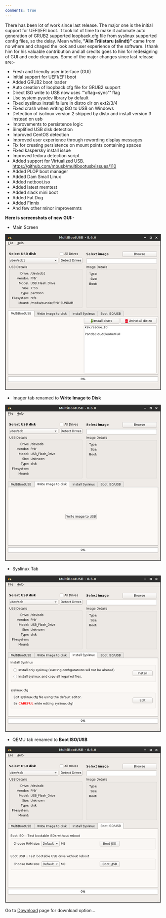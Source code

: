 ```yaml
---
comments: true
---
```


There has been lot of work since last release. The major one is the initial support for UEFI/EFI boot. It took lot of time
to make it automate auto generation of GRUB2 supported loopback.cfg file from syslinux supported config files, so the delay.
Mean while, **"Alin Trăistaru (alindt)"** came from no where and chaged the look and user experience of the software. I thank him 
for his valuable contribution and all credits goes to him for redesigning of GUI and code cleanups. Some of the major changes since last release are:-

* Fresh and friendly user interface (GUI)
* Initial support for UEFI/EFI boot
* Added GRUB2 boot loader
* Auto creation of loopback.cfg file for GRUB2 support
* Direct ISO write to USB now uses '"oflag=sync"' flag
* Use system pyudev library by default
* Fixed syslinux install failure in distro dir on ext2/3/4
* Fixed crash when writing ISO to USB on Windows
* Detection of isolinux version 2 shipped by disto and install version 3 instead on usb
* Improvements to persistence logic
* Simplified USB disk detection
* Improved CentOS detection
* Improved user experience through rewording display messages
* Fix for creating persistence on mount points containing spaces
* Fixed kaspersky install issue
* Improved fedora detection script
* Added support for Virtualized USB. https://github.com/mbusb/multibootusb/issues/110
* Added PLOP boot manager
* Added Dam Small Linux
* Added netboot.iso
* Added latest memtest
* Added slack mini boot
* Added Fat Dog
* Added Finnix
* And few other minor improvemnts 


__Here is screenshots of new GUI:-__

* Main Screen

![](../img/multibootusb-new-gui.png) 


* Imager tab renamed to  **Write Image to Disk**

![](../img/mbusb-imager.png) 

* Syslinux Tab

![](../img/mbuab-syslinux.png) 

* QEMU tab renamed to  **Boot ISO/USB**

![](../img/mbusb-qemu.png) 


 
Go to [Download](http://multibootusb.org/page_download) page for download option...

